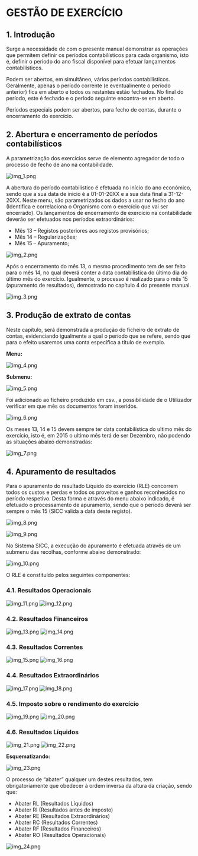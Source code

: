 # GESTÃO DE EXERCÍCIO

## 1. Introdução

Surge a necessidade de com o presente manual demonstrar as operações que permitem definir os períodos contabilísticos para cada organismo, isto é, definir o período do ano fiscal disponível para efetuar lançamentos contabilísticos.

Podem ser abertos, em simultâneo, vários períodos contabilísticos. Geralmente, apenas o período corrente (e eventualmente o período anterior) fica em aberto e todos os restantes estão fechados. No final do período, este é fechado e o período seguinte encontra-se em aberto.

Períodos especiais podem ser abertos, para fecho de contas, durante o encerramento do exercício.

## 2. Abertura e encerramento de períodos contabilísticos

A parametrização dos exercícios serve de elemento agregador de todo o processo de fecho de ano na contabilidade.

![img_1.png](https://spmssicc.github.io/pages/markdown/gestao_exercicios.assets/img_1.png)

A abertura do período contabilístico é efetuada no início do ano económico, sendo que a sua data de início é a 01-01-20XX e a sua data final a 31-12-20XX.
Neste menu, são parametrizados os dados a usar no fecho do ano (Identifica e correlaciona o Organismo com o exercício que vai ser encerrado). Os lançamentos de encerramento de exercício na contabilidade deverão ser efetuados nos períodos extraordinários:

-   Mês 13 – Registos posteriores aos registos provisórios;
-   Mês 14 – Regularizações;
-   Mês 15 – Apuramento;

![img_2.png](https://spmssicc.github.io/pages/markdown/gestao_exercicios.assets/img_2.png)

Após o encerramento do mês 13, o mesmo procedimento tem de ser feito para o mês 14, no qual deverá conter a data contabilística do último dia do último mês do exercício. Igualmente, o processo é realizado para o mês 15 (apuramento de resultados), demostrado no capítulo 4 do presente manual.

![img_3.png](https://spmssicc.github.io/pages/markdown/gestao_exercicios.assets/img_3.png)

## 3. Produção de extrato de contas

Neste capítulo, será demonstrada a produção do ficheiro de extrato de contas, evidenciando igualmente a qual o período que se refere, sendo que para o efeito usaremos uma conta específica a título de exemplo.

**Menu:**

![img_4.png](https://spmssicc.github.io/pages/markdown/gestao_exercicios.assets/img_4.png)

**Submenu:**

![img_5.png](https://spmssicc.github.io/pages/markdown/gestao_exercicios.assets/img_5.png)

Foi adicionado ao ficheiro produzido em csv., a possibilidade de o Utilizador verificar em que mês os documentos foram inseridos.

![img_6.png](https://spmssicc.github.io/pages/markdown/gestao_exercicios.assets/img_6.png)

Os meses 13, 14 e 15 devem sempre ter data contabilística do ultimo mês do exercício, isto é, em 2015 o ultimo mês terá de ser Dezembro, não podendo as situações abaixo demonstradas:

![img_7.png](https://spmssicc.github.io/pages/markdown/gestao_exercicios.assets/img_7.png)

## 4. Apuramento de resultados

Para o apuramento do resultado Líquido do exercício (RLE) concorrem todos os custos e perdas e todos os proveitos e ganhos reconhecidos no período respetivo.
Desta forma e através do menu abaixo indicado, é efetuado o processamento de apuramento, sendo que o período deverá ser sempre o mês 15 (SICC valida a data deste registo).

![img_8.png](https://spmssicc.github.io/pages/markdown/gestao_exercicios.assets/img_8.png)

![img_9.png](https://spmssicc.github.io/pages/markdown/gestao_exercicios.assets/img_9.png)

No Sistema SICC, a execução do apuramento é efetuada através de um submenu das recolhas, conforme abaixo demonstrado:

![img_10.png](https://spmssicc.github.io/pages/markdown/gestao_exercicios.assets/img_10.png)

O RLE é constituído pelos seguintes componentes:

### 4.1. Resultados Operacionais

![img_11.png](https://spmssicc.github.io/pages/markdown/gestao_exercicios.assets/img_11.png)
![img_12.png](https://spmssicc.github.io/pages/markdown/gestao_exercicios.assets/img_12.png)

### 4.2. Resultados Financeiros

![img_13.png](https://spmssicc.github.io/pages/markdown/gestao_exercicios.assets/img_13.png)
![img_14.png](https://spmssicc.github.io/pages/markdown/gestao_exercicios.assets/img_14.png)

### 4.3. Resultados Correntes

![img_15.png](https://spmssicc.github.io/pages/markdown/gestao_exercicios.assets/img_15.png)
![img_16.png](https://spmssicc.github.io/pages/markdown/gestao_exercicios.assets/img_16.png)

### 4.4. Resultados Extraordinários

![img_17.png](https://spmssicc.github.io/pages/markdown/gestao_exercicios.assets/img_17.png)
![img_18.png](https://spmssicc.github.io/pages/markdown/gestao_exercicios.assets/img_18.png)

### 4.5. Imposto sobre o rendimento do exercício

![img_19.png](https://spmssicc.github.io/pages/markdown/gestao_exercicios.assets/img_19.png)
![img_20.png](https://spmssicc.github.io/pages/markdown/gestao_exercicios.assets/img_20.png)

### 4.6. Resultados Líquidos

![img_21.png](https://spmssicc.github.io/pages/markdown/gestao_exercicios.assets/img_21.png)
![img_22.png](https://spmssicc.github.io/pages/markdown/gestao_exercicios.assets/img_22.png)

**Esquematizando:**

![img_23.png](https://spmssicc.github.io/pages/markdown/gestao_exercicios.assets/img_23.png)

O processo de “abater” qualquer um destes resultados, tem obrigatoriamente que obedecer à ordem inversa da altura da criação, sendo que:

-   Abater RL (Resultados Líquidos)
-   Abater RI (Resultados antes de imposto)
-   Abater RE (Resultados Extraordinários)
-   Abater RC (Resultados Correntes)
-   Abater RF (Resultados Financeiros)
-   Abater RO (Resultados Operacionais)

![img_24.png](https://spmssicc.github.io/pages/markdown/gestao_exercicios.assets/img_24.png)
